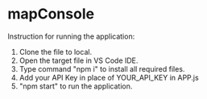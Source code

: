 # mapConsole

Instruction for running the application:

1. Clone the file to local.
2. Open the target file in VS Code IDE.
3. Type command "npm i" to install all required files.
4. Add your API Key in place of YOUR_API_KEY in APP.js
5. "npm start" to run the application.
